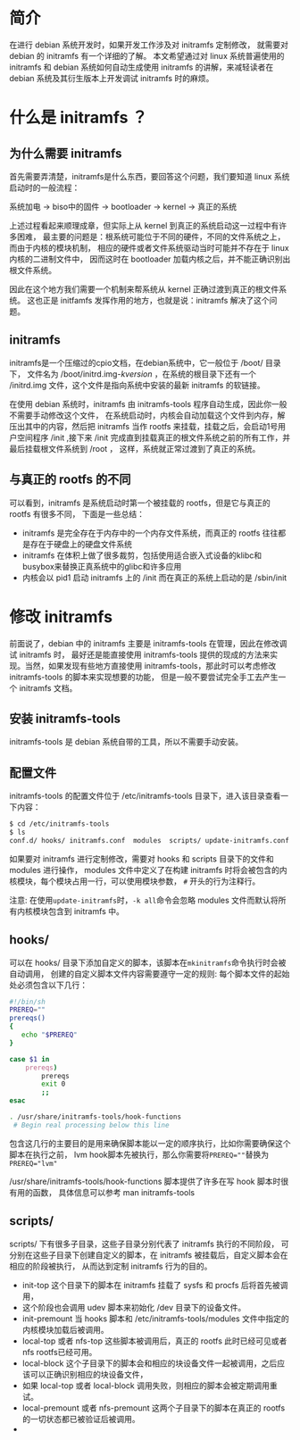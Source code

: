 # 简介
在进行 debian 系统开发时，如果开发工作涉及对 initramfs 定制修改，
就需要对 debian 的 initramfs 有一个详细的了解。
本文希望通过对 linux 系统普遍使用的 initramfs 和 debian 系统如何自动生成使用 initramfs
的讲解，来减轻读者在 debian 系统及其衍生版本上开发调试 initramfs 时的麻烦。

# 什么是 initramfs ？
## 为什么需要 initramfs
首先需要弄清楚，initramfs是什么东西，要回答这个问题，我们要知道 linux 系统启动时的一般流程：

系统加电 -> biso中的固件 -> bootloader -> kernel -> 真正的系统

上述过程看起来顺理成章，但实际上从 kernel 到真正的系统启动这一过程中有许多困难，
最主要的问题是：根系统可能位于不同的硬件，不同的文件系统之上，而由于内核的模块机制，
相应的硬件或者文件系统驱动当时可能并不存在于 linux 内核的二进制文件中，
因而这时在 bootloader 加载内核之后，并不能正确识别出根文件系统。

因此在这个地方我们需要一个机制来帮系统从 kernel 正确过渡到真正的根文件系统。
这也正是 initfamfs 发挥作用的地方，也就是说：initramfs 解决了这个问题。

## initramfs
initramfs是一个压缩过的cpio文档，在debian系统中，它一般位于 /boot/ 目录下，
文件名为 /boot/initrd.img-*kversion* ，在系统的根目录下还有一个 /initrd.img
文件，这个文件是指向系统中安装的最新 initramfs 的软链接。

在使用 debian 系统时，initramfs 由 initramfs-tools 程序自动生成，因此你一般不需要手动修改这个文件，
在系统启动时，内核会自动加载这个文件到内存，解压出其中的内容，然后把 initramfs 当作
rootfs 来挂载，挂载之后，会启动1号用户空间程序 /init ,接下来 /init
完成直到挂载真正的根文件系统之前的所有工作，并最后挂载根文件系统到 /root ，
这样，系统就正常过渡到了真正的系统。

## 与真正的 rootfs 的不同
可以看到，initramfs 是系统启动时第一个被挂载的 rootfs，但是它与真正的 rootfs 有很多不同，
下面是一些总结：

- initramfs 是完全存在于内存中的一个内存文件系统，而真正的 rootfs 往往都是存在于硬盘上的硬盘文件系统
- initramfs 在体积上做了很多裁剪，包括使用适合嵌入式设备的klibc和busybox来替换正真系统中的glibc和许多应用
- 内核会以 pid1 启动 initramfs 上的 /init 而在真正的系统上启动的是 /sbin/init

# 修改 initramfs
前面说了，debian 中的 initramfs 主要是 initramfs-tools 在管理，因此在修改调试 initramfs 时，
最好还是能直接使用 initramfs-tools 提供的现成的方法来实现。当然，如果发现有些地方直接使用
initramfs-tools，那此时可以考虑修改 initramfs-tools 的脚本来实现想要的功能，
但是一般不要尝试完全手工去产生一个 initramfs 文档。

## 安装 initramfs-tools
initramfs-tools 是 debian 系统自带的工具，所以不需要手动安装。

## 配置文件
initramfs-tools 的配置文件位于 /etc/initramfs-tools 目录下，进入该目录查看一下内容：
```bash
$ cd /etc/initramfs-tools
$ ls
conf.d/ hooks/ initramfs.conf  modules  scripts/ update-initramfs.conf
```
如果要对 initramfs 进行定制修改，需要对 hooks 和 scripts 目录下的文件和 modules 进行操作，
modules 文件中定义了在构建 initramfs 时将会被包含的内核模块，每个模块占用一行，可以使用模块参数，
`#` 开头的行为注释行。

注意: 在使用`update-initramfs`时，`-k all`命令会忽略 modules 文件而默认将所有内核模块包含到
initramfs 中。

## hooks/
可以在 hooks/ 目录下添加自定义的脚本，该脚本在`mkinitramfs`命令执行时会被自动调用，
创建的自定义脚本文件内容需要遵守一定的规则:
每个脚本文件的起始处必须包含以下几行：
```bash
#!/bin/sh
PREREQ=""
prereqs()
{
   echo "$PREREQ"
}

case $1 in
    prereqs)
        prereqs
        exit 0
        ;;
esac

. /usr/share/initramfs-tools/hook-functions
 # Begin real processing below this line
```
包含这几行的主要目的是用来确保脚本能以一定的顺序执行，比如你需要确保这个脚本在执行之前，
lvm hook脚本先被执行，那么你需要将`PREREQ=""`替换为`PREREQ="lvm"`

/usr/share/initramfs-tools/hook-functions 脚本提供了许多在写 hook 脚本时很有用的函数，
具体信息可以参考 man initramfs-tools

## scripts/
scripts/ 下有很多子目录，这些子目录分别代表了 initramfs 执行的不同阶段，
可分别在这些子目录下创建自定义的脚本，在 initramfs 被挂载后，自定义脚本会在相应的阶段被执行，
从而达到定制 initramfs 行为的目的。

- init-top 这个目录下的脚本在 initramfs 挂载了 sysfs 和 procfs 后将首先被调用，
- 这个阶段也会调用 udev 脚本来初始化 /dev 目录下的设备文件。
- init-premount 当 hooks 脚本和 /etc/initramfs-tools/modules 文件中指定的内核模块加载后被调用。
- local-top 或者 nfs-top 这些脚本被调用后，真正的 rootfs 此时已经可见或者 nfs rootfs已经可用。
- local-block 这个子目录下的脚本会和相应的块设备文件一起被调用，之后应该可以正确识别相应的块设备文件，
- 如果 local-top 或者 local-block 调用失败，则相应的脚本会被定期调用重试。
- local-premount 或者 nfs-premount 这两个子目录下的脚本在真正的 rootfs 的一切状态都已被验证后被调用。
- 